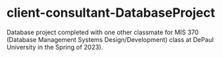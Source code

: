 # client-consultant-DatabaseProject
Database project completed with one other classmate for MIS 370 (Database Management Systems Design/Development) class at DePaul University in the Spring of 2023).
